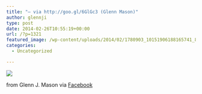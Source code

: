 ```yaml
---
title: "— via http://goo.gl/6GlGc3 (Glenn Mason)"
author: glennji
type: post
date: 2014-02-26T10:55:19+00:00
url: /?p=1321
featured_image: /wp-content/uploads/2014/02/1780903_10151906188165741_822300470_n.jpg
categories:
  - Uncategorized

---
```

<div>
  <img src='/wp-content/uploads/2014/02/1780903_10151906188165741_822300470_n.jpg' style='max-width:600px;' /></p> 
  
  <div>
    from Glenn J. Mason via <a href="http://ift.tt/N251WI">Facebook</a>
  </div>
</div>
